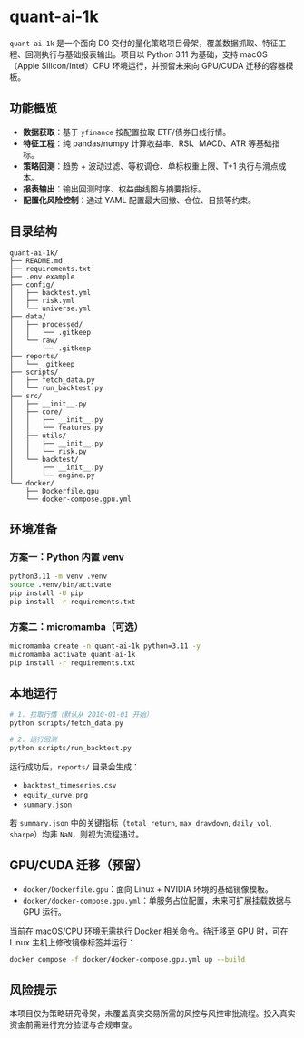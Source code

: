 # quant-ai-1k

`quant-ai-1k` 是一个面向 D0 交付的量化策略项目骨架，覆盖数据抓取、特征工程、回测执行与基础报表输出。项目以 Python 3.11 为基础，支持 macOS（Apple Silicon/Intel）CPU 环境运行，并预留未来向 GPU/CUDA 迁移的容器模板。

## 功能概览
- **数据获取**：基于 `yfinance` 按配置拉取 ETF/债券日线行情。
- **特征工程**：纯 pandas/numpy 计算收益率、RSI、MACD、ATR 等基础指标。
- **策略回测**：趋势 + 波动过滤、等权调仓、单标权重上限、T+1 执行与滑点成本。
- **报表输出**：输出回测时序、权益曲线图与摘要指标。
- **配置化风险控制**：通过 YAML 配置最大回撤、仓位、日损等约束。

## 目录结构
```
quant-ai-1k/
├── README.md
├── requirements.txt
├── .env.example
├── config/
│   ├── backtest.yml
│   ├── risk.yml
│   └── universe.yml
├── data/
│   ├── processed/
│   │   └── .gitkeep
│   └── raw/
│       └── .gitkeep
├── reports/
│   └── .gitkeep
├── scripts/
│   ├── fetch_data.py
│   └── run_backtest.py
├── src/
│   ├── __init__.py
│   ├── core/
│   │   ├── __init__.py
│   │   └── features.py
│   ├── utils/
│   │   ├── __init__.py
│   │   └── risk.py
│   └── backtest/
│       ├── __init__.py
│       └── engine.py
└── docker/
    ├── Dockerfile.gpu
    └── docker-compose.gpu.yml
```

## 环境准备
### 方案一：Python 内置 venv
```bash
python3.11 -m venv .venv
source .venv/bin/activate
pip install -U pip
pip install -r requirements.txt
```

### 方案二：micromamba（可选）
```bash
micromamba create -n quant-ai-1k python=3.11 -y
micromamba activate quant-ai-1k
pip install -r requirements.txt
```

## 本地运行
```bash
# 1. 拉取行情（默认从 2010-01-01 开始）
python scripts/fetch_data.py

# 2. 运行回测
python scripts/run_backtest.py
```

运行成功后，`reports/` 目录会生成：
- `backtest_timeseries.csv`
- `equity_curve.png`
- `summary.json`

若 `summary.json` 中的关键指标（`total_return`, `max_drawdown`, `daily_vol`, `sharpe`）均非 `NaN`，则视为流程通过。

## GPU/CUDA 迁移（预留）
- `docker/Dockerfile.gpu`：面向 Linux + NVIDIA 环境的基础镜像模板。
- `docker/docker-compose.gpu.yml`：单服务占位配置，未来可扩展挂载数据与 GPU 运行。

当前在 macOS/CPU 环境无需执行 Docker 相关命令。待迁移至 GPU 时，可在 Linux 主机上修改镜像标签并运行：
```bash
docker compose -f docker/docker-compose.gpu.yml up --build
```

## 风险提示
本项目仅为策略研究骨架，未覆盖真实交易所需的风控与风控审批流程。投入真实资金前需进行充分验证与合规审查。
